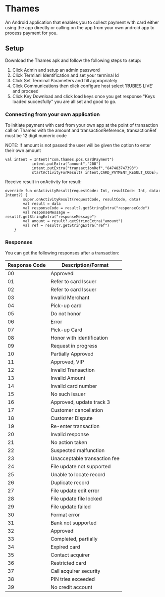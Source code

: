 # Thames

An Android application that enables you to collect payment with card either using the app directly or calling on the app from your own android app to process payment for you.

## Setup

Download the Thames apk and follow the following steps to setup:

1. Click Admin and setup an admin password
2. Click Termianl Identification and set your terminal Id
3. Click Set Terminal Parameters and fill appropriately 
4. Click Communications then click configure host select 'RUBIES LIVE' and proceed
5. Click Key Download and click load keys once you get response "Keys loaded succesfully" you are all set and good to go.


### Connecting from your own application

To initiate payment with card from your own app at the point of transaction call on Thames with the amount and transactionReference, transactionRef must be 12 digit numeric code

NOTE: If amount is not passed the user will be given the option to enter their own amount
```
val intent = Intent("com.thames.pos.CardPayment")
            intent.putExtra("amount","200")
            intent.putExtra("transactionRef","847483747393")
            startActivityForResult( intent,CARD_PAYMENT_RESULT_CODE);
```

Receive result in onActivity for result:

```
override fun onActivityResult(requestCode: Int, resultCode: Int, data: Intent?) {
        super.onActivityResult(requestCode, resultCode, data)
        val result = data
        val responseCode = result?.getStringExtra("responseCode")
        val responseMessage = result?.getStringExtra("responseMessage")
        val amount = result?.getStringExtra("amount")
        val ref = result?.getStringExtra("ref")
    }
```

### Responses
You can get the following responses after a transaction:

| Response Code | Description/Format                                                              |
| --------------- | ------------------------------------------------------------------------------- |
| 00          | Approved |
| 01         | Refer to card Issuer|
| 02          | Refer to card Issuer |
| 03         | Invalid Merchant|
| 04          | Pick-up card |
| 05         | Do not honor|
| 06          | Error |
| 07         | Pick-up Card|
| 08          | Honor with identification |
| 09         | Request in progress|
| 10          | Partially Approved |
| 11         | Approved, VIP|
| 12          | Invalid Transaction |
| 13         | Invalid Amount|
| 14          | Invalid card number |
| 15         | No such issuer|
| 16          | Approved, update track 3 |
| 17         | Customer cancellation|
| 18          | Customer Dispute |
| 19         | Re-enter transaction|
| 20          | Invalid response |
| 21         | No action taken|
| 22          | Suspected malfunction |
| 23         | Unacceptable transaction fee|
| 24          | File update not supported |
| 25         | Unable to locate record|
| 26          | Duplicate record |
| 27         | File update edit error|
| 28          | File update file locked |
| 29         | File update failed|
| 30          | Format error |
| 31         | Bank not supported|
| 32          | Approved |
| 33         | Completed, partially|
| 34          | Expired card |
| 35         | Contact acquirer|
| 36          | Restricted card |
| 37         | Call acquirer security|
| 38          | PIN tries exceeded |
| 39         | No credit account|


   

 
  
       
